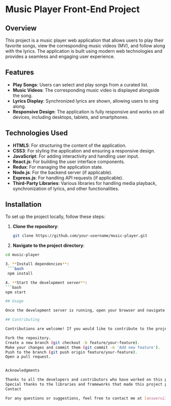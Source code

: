 # Music Player Front-End Project

## Overview
This project is a music player web application that allows users to play their favorite songs, view the corresponding music videos (MV), and follow along with the lyrics. The application is built using modern web technologies and provides a seamless and engaging user experience.

## Features
- **Play Songs**: Users can select and play songs from a curated list.
- **Music Videos**: The corresponding music video is displayed alongside the song.
- **Lyrics Display**: Synchronized lyrics are shown, allowing users to sing along.
- **Responsive Design**: The application is fully responsive and works on all devices, including desktops, tablets, and smartphones.

## Technologies Used
- **HTML5**: For structuring the content of the application.
- **CSS3**: For styling the application and ensuring a responsive design.
- **JavaScript**: For adding interactivity and handling user input.
- **React.js**: For building the user interface components.
- **Redux**: For managing the application state.
- **Node.js**: For the backend server (if applicable).
- **Express.js**: For handling API requests (if applicable).
- **Third-Party Libraries**: Various libraries for handling media playback, synchronization of lyrics, and other functionalities.

## Installation
To set up the project locally, follow these steps:

1. **Clone the repository**:
   ```bash
   git clone https://github.com/your-username/music-player.git

2. **Navigate to the project directory**:
  ```bash
  cd music-player

3. **Install dependencies**:
   ```bash
   npm install

4. **Start the development server**:
  ```bash
  npm start

## Usage

Once the development server is running, open your browser and navigate to ‘http://localhost:3000’ to view the application. You can select a song from the list, and the music video and lyrics will be displayed.

## Contributing

Contributions are welcome! If you would like to contribute to the project, please follow these steps:

Fork the repository.
Create a new branch (git checkout -b feature/your-feature).
Make your changes and commit them (git commit -m 'Add new feature').
Push to the branch (git push origin feature/your-feature).
Open a pull request.


Acknowledgments

Thanks to all the developers and contributors who have worked on this project.
Special thanks to the libraries and frameworks that made this project possible.
Contact

For any questions or suggestions, feel free to contact me at [answerui12@gmail.com].
